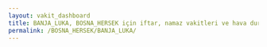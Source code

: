 ```yaml
---
layout: vakit_dashboard
title: BANJA_LUKA, BOSNA_HERSEK için iftar, namaz vakitleri ve hava durumu - ilçe/eyalet seç
permalink: /BOSNA_HERSEK/BANJA_LUKA/
---
```


<script type="text/javascript">
  var GLOBAL_COUNTRY = 'BOSNA_HERSEK';
  var GLOBAL_CITY = 'BANJA_LUKA';
  var GLOBAL_STATE = '';
  var lat = 72;
  var lon = 21;
</script>
